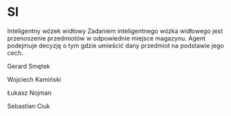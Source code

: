 # SI
Inteligentny wózek widłowy
Zadaniem inteligentnego wózka widłowego jest przenoszenie przedmiotów w odpowiednie miejsce
magazynu. Agent podejmuje decyzję o tym gdzie umieścić dany przedmiot na podstawie jego cech.

Gerard Smętek

Wojciech Kamiński

Łukasz Nojman

Sebastian Ciuk
